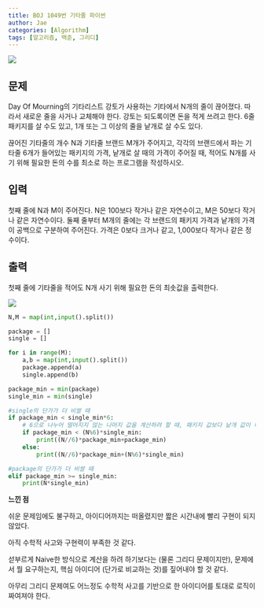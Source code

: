 ```yaml
---
title: BOJ 1049번 기타줄 파이썬
author: Jae
categories: [Algorithm]
tags: [알고리즘, 백준, 그리디]
---
```


![](https://media.vlpt.us/images/a87380/post/8aadd472-c393-4382-8e72-2aabd8bc9845/image.png)

## 문제

Day Of Mourning의 기타리스트 강토가 사용하는 기타에서 N개의 줄이 끊어졌다. 따라서 새로운 줄을 사거나 교체해야 한다. 강토는 되도록이면 돈을 적게 쓰려고 한다. 6줄 패키지를 살 수도 있고, 1개 또는 그 이상의 줄을 낱개로 살 수도 있다.

끊어진 기타줄의 개수 N과 기타줄 브랜드 M개가 주어지고, 각각의 브랜드에서 파는 기타줄 6개가 들어있는 패키지의 가격, 낱개로 살 때의 가격이 주어질 때, 적어도 N개를 사기 위해 필요한 돈의 수를 최소로 하는 프로그램을 작성하시오.

## 입력

첫째 줄에 N과 M이 주어진다. N은 100보다 작거나 같은 자연수이고, M은 50보다 작거나 같은 자연수이다. 둘째 줄부터 M개의 줄에는 각 브랜드의 패키지 가격과 낱개의 가격이 공백으로 구분하여 주어진다. 가격은 0보다 크거나 같고, 1,000보다 작거나 같은 정수이다.

## 출력

첫째 줄에 기타줄을 적어도 N개 사기 위해 필요한 돈의 최솟값을 출력한다.

![](https://media.vlpt.us/images/a87380/post/32b8c6ae-42a4-4cda-9dd3-518c5f447d34/image.png)

```python
N,M = map(int,input().split())

package = []
single = []

for i in range(M):
    a,b = map(int,input().split())
    package.append(a)
    single.append(b)

package_min = min(package)
single_min = min(single)

#single의 단가가 더 비쌀 때
if package_min < single_min*6:
    # 6으로 나누어 떨어지지 않는 나머지 값을 계산하려 할 때, 패키지 값보다 낱개 값이 더 비싸면 "패키지 값 선택"
    if package_min < (N%6)*single_min:
        print((N//6)*package_min+package_min)
    else:
        print((N//6)*package_min+(N%6)*single_min)

#package의 단가가 더 비쌀 때
elif package_min >= single_min:
    print(N*single_min)
```

**느낀 점**

쉬운 문제임에도 불구하고, 아이디어까지는 떠올렸지만 짧은 시간내에 빨리 구현이 되지 않았다.

아직 수학적 사고와 구현력이 부족한 것 같다.

섣부르게 Naive한 방식으로 계산을 하려 하기보다는 (물론 그리디 문제이지만), 문제에서 뭘 요구하는지, 핵심 아이디어 (단가로 비교하는 것)를 짚어내야 할 것 같다.

아무리 그리디 문제여도 어느정도 수학적 사고를 기반으로 한 아이디어를 토대로 로직이 짜여져야 한다.
